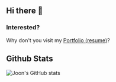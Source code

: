 ## Hi there 👋
### Interested?
Why don't you visit my [Portfolio (resume)](https://zer0base.me/)?

## Github Stats
![Joon's GitHub stats](https://github-readme-stats.vercel.app/api?username=jeongjy0317&count_private=true)


<!--
**jeongjy0317/jeongjy0317** is a ✨ _special_ ✨ repository because its `README.md` (this file) appears on your GitHub profile.

Here are some ideas to get you started:

- 🔭 I’m currently working on ...
- 🌱 I’m currently learning ...
- 👯 I’m looking to collaborate on ...
- 🤔 I’m looking for help with ...
- 💬 Ask me about ...
- 📫 How to reach me: ...
- 😄 Pronouns: ...
- ⚡ Fun fact: ...
-->

